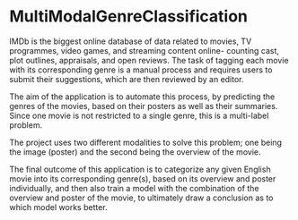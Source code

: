# MultiModalGenreClassification

IMDb is the biggest online database of data related to movies, TV programmes, video games, and streaming content online- counting cast, plot outlines, appraisals, and open reviews. The task of tagging each movie with its corresponding genre is a manual process and requires users to submit their suggestions, which are then reviewed by an editor.

The aim of the application is to automate this process, by predicting the genres of the movies, based on their posters as well as their summaries. Since one movie is not restricted to a single genre, this is a multi-label problem. 

The project uses two different modalities to solve this problem; one being the image (poster) and the second being the overview of the movie. 

The final outcome of this application is to categorize any given English movie into its corresponding genre(s), based on its overview and poster individually, and then also train a model with the combination of the overview and poster of the movie, to ultimately draw a conclusion as to which model works better. 

